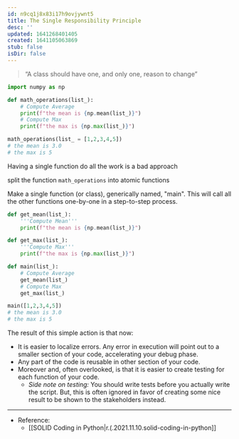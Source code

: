 ```yaml
---
id: n9cq1j8x83i17h9ovjywnt5
title: The Single Responsibility Principle
desc: ''
updated: 1641268401405
created: 1641105063869
stub: false
isDir: false
---
```



> “A class should have one, and only one, reason to change”

```python
import numpy as np

def math_operations(list_):
    # Compute Average
    print(f"the mean is {np.mean(list_)}")
    # Compute Max
    print(f"the max is {np.max(list_)}") 

math_operations(list_ = [1,2,3,4,5])
# the mean is 3.0
# the max is 5
```

Having a single function do all the work is a bad approach

split the function `math_operations` into atomic functions

Make a single function (or class), generically named, "main". This will call all the other functions one-by-one in a step-to-step process.

```python
def get_mean(list_):
    '''Compute Mean'''
    print(f"the mean is {np.mean(list_)}") 

def get_max(list_):
    '''Compute Max'''
    print(f"the max is {np.max(list_)}") 

def main(list_): 
    # Compute Average
    get_mean(list_)
    # Compute Max
    get_max(list_)

main([1,2,3,4,5])
# the mean is 3.0
# the max is 5
```

The result of this simple action is that now:

- It is easier to localize errors. Any error in execution will point out to a smaller section of your code, accelerating your debug phase.
- Any part of the code is reusable in other section of your code.
- Moreover and, often overlooked, is that it is easier to create testing for each function of your code. 
  - _Side note on testing:_ You should write tests before you actually write the script. But, this is often ignored in favor of creating some nice result to be shown to the stakeholders instead.

---

- Reference:
  - [[SOLID Coding in Python|r.(.2021.11.10.solid-coding-in-python]]

